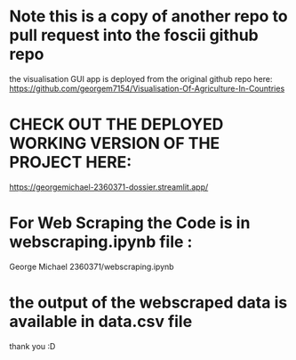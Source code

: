 # Note this is a copy of another repo to pull request into the foscii github repo
  the visualisation GUI app is deployed from the original github repo here:
    https://github.com/georgem7154/Visualisation-Of-Agriculture-In-Countries
# CHECK OUT THE DEPLOYED WORKING VERSION OF THE PROJECT HERE:
  https://georgemichael-2360371-dossier.streamlit.app/
# For Web Scraping the Code is in webscraping.ipynb file :
  George Michael 2360371/webscraping.ipynb
# the output of the webscraped data is available in data.csv file
  thank you :D
